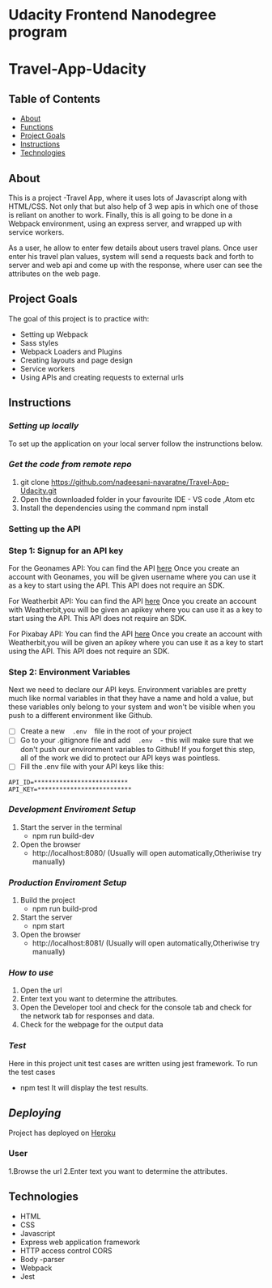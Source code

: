 # Udacity Frontend Nanodegree program

# Travel-App-Udacity

## Table of Contents

* [About](#about)
* [Functions](#functions)
* [Project Goals](#project_goals)
* [Instructions](#instructions)
* [Technologies](#technologies)

## About

This is a project -Travel App, where it uses lots of Javascript along with HTML/CSS. Not only that but also  help of 3 wep apis in which one of those is reliant on another to work. Finally, this is all going to be done in a Webpack environment, using an express server, and wrapped up with service workers. 

As a user, he allow to enter few details about users travel plans. Once user enter his travel plan values, system will send a requests back and forth to server and web api and come up with the response, where user can see the attributes on the web page.


## Project Goals

The goal of this project is to practice with:

* Setting up Webpack
* Sass styles
* Webpack Loaders and Plugins
* Creating layouts and page design
* Service workers
* Using APIs and creating requests to external urls


## Instructions

### _Setting up locally_

To set up the application on your local server follow the instrunctions below.

### _Get the code from remote repo_ 

1. git clone https://github.com/nadeesani-navaratne/Travel-App-Udacity.git
2. Open the downloaded folder in your favourite IDE - VS code ,Atom etc
3. Install the dependencies using the command npm install

### Setting up the API

### Step 1: Signup for an API key

For the Geonames API: You can find the API [here](https://www.geonames.org/) Once you create an account with Geonames, you will be given username where you can use it as a key to start using the API. This API does not require an SDK.

For Weatherbit API: You can find the API [here](https://www.weatherbit.io/) Once you create an account with Weatherbit,you will be given an apikey where you can use it as a key to start using the API. This API does not require an SDK.

For Pixabay API: You can find the API [here](https://pixabay.com/) Once you create an account with Weatherbit,you will be given an apikey where you can use it as a key to start using the API. This API does not require an SDK.

### Step 2: Environment Variables

Next we need to declare our API keys.
Environment variables are pretty much like normal variables in that they have a name and hold a value, but these variables only belong to your system and won't be visible when you push to a different environment like Github.

* [ ] Create a new ` `  ` .env `  ` ` file in the root of your project
* [ ] Go to your .gitignore file and add ` `  ` .env `  ` ` - this will make sure that we don't push our environment variables to Github! If you forget this step, all of the work we did to protect our API keys was pointless.
* [ ] Fill the .env file with your API keys like this:

``` 
API_ID=**************************
API_KEY=**************************

```
### _Development Enviroment Setup_

1. Start the server in the terminal 
    - npm run build-dev
2. Open the browser 
    - http://localhost:8080/ (Usually will open automatically,Otheriwise try manually)

### _Production Enviroment Setup_

1. Build the project 
    - npm run build-prod
2. Start the server
    - npm start  
3. Open the browser 
    - http://localhost:8081/ (Usually will open automatically,Otheriwise try manually)

### _How to use_    
1. Open the url 
2. Enter text you want to determine the attributes.
3. Open the Developer tool and check for the console tab and check for the network tab for responses and data.
4. Check for the webpage for the output data


### _Test_

Here in this project unit test cases are written using jest framework.
To run the test cases 
 - npm test
It will display the test results.

## _Deploying_

Project has  deployed on  [Heroku](https://www.heroku.com/) 

### User
1.Browse the url
2.Enter text you want to determine the attributes.

## Technologies

* HTML
* CSS
* Javascript 
* Express web application framework
* HTTP access control CORS
* Body -parser
* Webpack
* Jest 